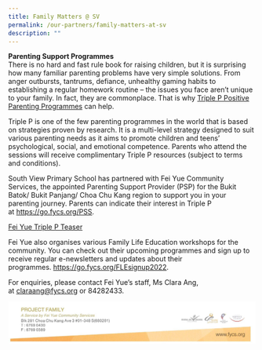```yaml
---
title: Family Matters @ SV
permalink: /our-partners/family-matters-at-sv
description: ""
---
```

<p><strong>Parenting Support Programmes<br /></strong>There is no hard and fast rule book for raising children, but it is surprising how many familiar parenting problems have very simple solutions. From anger outbursts, tantrums, defiance, unhealthy gaming habits to establishing a regular homework routine &ndash; the issues you face aren&rsquo;t unique to your family. In fact, they are commonplace. That is why&nbsp;<a href="https://www.triplep-parenting.net/global/triple-p/" target="_blank" rel="noopener">Triple P Positive Parenting Programmes</a>&nbsp;can help.</p>
<p>Triple P is one of the few parenting programmes in the world that is based on strategies proven by research. It is a multi-level strategy designed to suit various parenting needs as it aims to promote children and teens&rsquo; psychological, social, and emotional competence. Parents who attend the sessions will receive complimentary Triple P resources (subject to terms and conditions).</p>
<p>South View Primary School has partnered with Fei Yue Community Services, the appointed Parenting Support Provider (PSP) for the Bukit Batok/ Bukit Panjang/ Choa Chu Kang region to support you in your parenting journey. Parents can indicate their interest in Triple P at&nbsp;<a href="https://go.fycs.org/PSS" target="_blank" rel="noopener">https://go.fycs.org/PSS</a>.</p>
<p><a href="https://youtu.be/OktQSOzQ0oY" target="_blank" rel="noopener">Fei Yue Triple P Teaser</a></p>
<p>Fei Yue also organises various Family Life Education workshops for the community. You can check out their upcoming programmes and sign up to receive regular e-newsletters and updates about their programmes.&nbsp;<a href="https://go.fycs.org/FLEsignup2022" target="_blank" rel="noopener">https://go.fycs.org/FLEsignup2022</a>.</p>
<p>For enquiries, please contact Fei Yue&rsquo;s staff, Ms Clara Ang, at&nbsp;<a href="mailto:claraang@fycs.org" target="">claraang@fycs.org</a>&nbsp;or 84282433.</p>
<img src="/images/fm.jpeg">